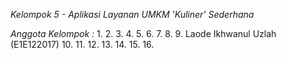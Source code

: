 *Kelompok 5 - Aplikasi Layanan UMKM 'Kuliner' Sederhana*


*Anggota Kelompok :*
1. 
2.
3.
4.
5.
6.
7.
8.
9. Laode Ikhwanul Uzlah (E1E122017)
10.
11.
12.
13.
14.
15.
16.
